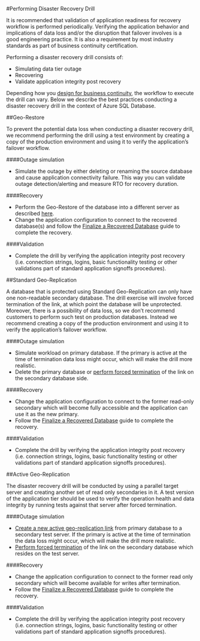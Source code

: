 <properties 
   pageTitle="SQL Database Disaster Recovery Drills" 
   description="Learn guidance and best practices for using Azure SQL Database to perform disaster recovery drills that will help keep your mission critical business applications resilient to failures and outages." 
   services="sql-database" 
   documentationCenter="" 
   authors="mihaelablendea" 
   manager="jeffreyg" 
   editor="monicar"/>

<tags
   ms.service="sql-database"
   ms.date="07/15/2015"
   wacn.date=""/>

#Performing Disaster Recovery Drill

It is recommended that validation of application readiness for recovery workflow is performed periodically. Verifying the application behavior and implications of data loss and/or the disruption that failover involves is a good engineering practice. It is also a requirement by most industry standards as part of business continuity certification.

Performing a disaster recovery drill consists of:

- Simulating data tier outage
- Recovering 
- Validate application integrity post recovery

Depending how you [design for business continuity](/documentation/articles/sql-database-business-continuity), the workflow to execute the drill can vary. Below we describe the best practices conducting a disaster recovery drill in the context of Azure SQL Database. 

##Geo-Restore

To prevent the potential data loss when conducting a disaster recovery drill, we recommend performing the drill using a test environment by creating a copy of the production environment and using it to verify the application’s failover workflow.
 
####Outage simulation

- Simulate the outage by either deleting or renaming the source database and cause application connectivity failure. This way you can validate outage detection/alerting and measure RTO for recovery duration.

####Recovery

- Perform the Geo-Restore of the database into a different server as described [here](/documentation/articles/sql-database-disaster-recovery). 
- Change the application configuration to connect to the recovered database(s) and follow the [Finalize a Recovered Database](/documentation/articles/sql-database-recovered-finalize) guide to complete the recovery.

####Validation

- Complete the drill by verifying the application integrity post recovery (i.e. connection strings, logins, basic functionality testing or other validations part of standard application signoffs procedures).

##Standard Geo-Replication

A database that is protected using Standard Geo-Replication can only have one non-readable secondary database. The drill exercise will involve forced termination of the link, at which point the database will be unprotected. Moreover, there is a possibility of data loss, so we don’t recommend customers to perform such test on production databases. Instead we recommend creating a copy of the production environment and using it to verify the application’s failover workflow.

####Outage simulation

- Simulate workload on primary database. If the primary is active at the time of termination data loss might occur, which will make the drill more realistic.
- Delete the primary database or [perform forced termination](/documentation/articles/sql-database-disaster-recovery) of the link on the secondary database side.

####Recovery

- Change the application configuration to connect to the former read-only secondary which will become fully accessible and the application can use it as the new primary. 
- Follow the [Finalize a Recovered Database](/documentation/articles/sql-database-recovered-finalize) guide to complete the recovery.

####Validation

- Complete the drill by verifying the application integrity post recovery (i.e. connection strings, logins, basic functionality testing or other validations part of standard application signoffs procedures).

##Active Geo-Replication

The disaster recovery drill will be conducted by using a parallel target server and creating another set of read only secondaries in it. A test version of the application tier should be used to verify the operation health and data integrity by running tests against that server after forced termination. 

####Outage simulation

- [Create a new active geo-replication link](/documentation/articles/sql-database-business-continuity-design) from primary database to a secondary test server. If the primary is active at the time of termination the data loss might occur, which will make the drill more realistic.
- [Perform forced termination](/documentation/articles/sql-database-disaster-recovery) of the link on the secondary database which resides on the test server.

####Recovery

- Change the application configuration to connect to the former read only secondary which will become available for writes after termination.
- Follow the [Finalize a Recovered Database](/documentation/articles/sql-database-recovered-finalize) guide to complete the recovery.

####Validation

- Complete the drill by verifying the application integrity post recovery (i.e. connection strings, logins, basic functionality testing or other validations part of standard application signoffs procedures).

